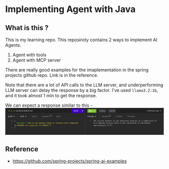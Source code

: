 # Implementing Agent with Java

## What is this ?

This is my learning repo.
This reposiroty contains 2 ways to implement AI Agents.
1. Agent with tools
2. Agent with MCP server

There are really good examples for the imaplementation in the spring projects github repo. Link is in the reference.

Note that there are a lot of API calls to the LLM server, and underperforming LLM server can delay the response by a big factor. I've used `llama3.2:1b`, and it took almost 1 min to get the response.

We can expect a response similar to this - 
![Response](SampleResponse.png)

## Reference
- https://github.com/spring-projects/spring-ai-examples
